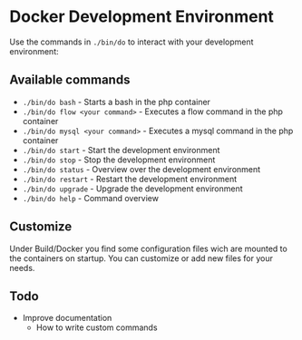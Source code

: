 Docker Development Environment
===================

Use the commands in `./bin/do` to interact with your development environment:

## Available commands

* `./bin/do bash` - Starts a bash in the php container
* `./bin/do flow <your command>` - Executes a flow command in the php container
* `./bin/do mysql <your command>` - Executes a mysql command in the php container
* `./bin/do start` - Start the development environment
* `./bin/do stop` - Stop the development environment
* `./bin/do status` - Overview over the development environment
* `./bin/do restart` - Restart the development environment
* `./bin/do upgrade` - Upgrade the development environment
* `./bin/do help` - Command overview

## Customize

Under Build/Docker you find some configuration files wich are mounted to the containers on startup. You can customize or add new files for your needs.

## Todo

* Improve documentation
  * How to write custom commands